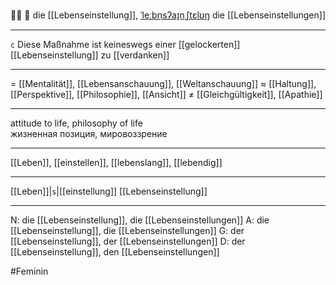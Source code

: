 🧘‍♀️ 🔴 die [[Lebenseinstellung]], [ˈleːbn̩sʔaɪ̯nˌʃtɛlʊŋ](https://youglish.com/pronounce/Lebenseinstellung/german)
die [[Lebenseinstellungen]]

---
`c` Diese Maßnahme ist keineswegs einer [[gelockerten]] [[Lebenseinstellung]] zu [[verdanken]]

---
= [[Mentalität]], [[Lebensanschauung]], [[Weltanschauung]]
≈ [[Haltung]], [[Perspektive]], [[Philosophie]], [[Ansicht]]
≠ [[Gleichgültigkeit]], [[Apathie]]

---
attitude to life, philosophy of life  
жизненная позиция, мировоззрение

---
[[Leben]], [[einstellen]], [[lebenslang]], [[lebendig]]

---
[[Leben]]|`s`|[[einstellung]]
[[Lebenseinstellung]]


---
N: die [[Lebenseinstellung]], die [[Lebenseinstellungen]]
A: die [[Lebenseinstellung]], die [[Lebenseinstellungen]]
G: der [[Lebenseinstellung]], der [[Lebenseinstellungen]]
D: der [[Lebenseinstellung]], den [[Lebenseinstellungen]]

#Feminin 